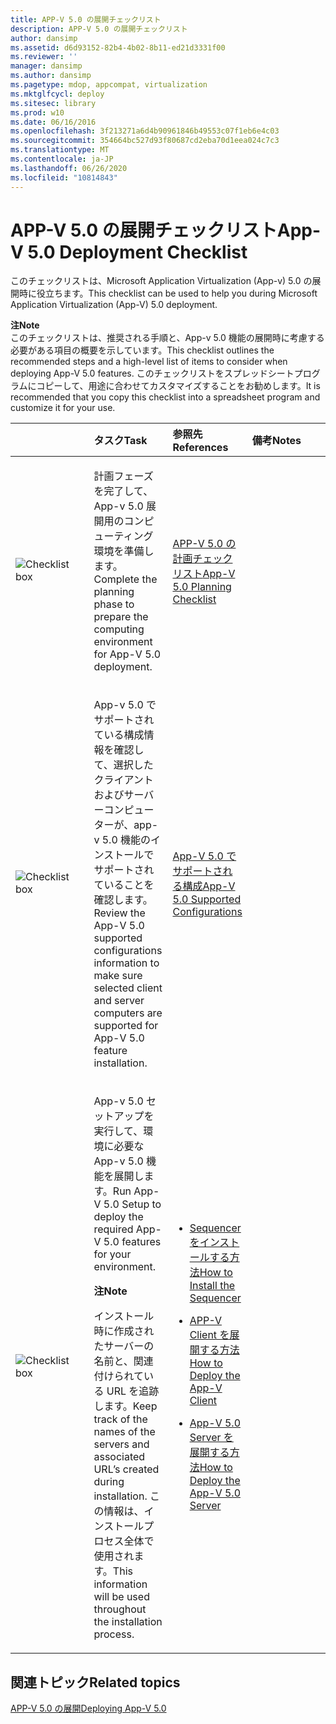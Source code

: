 ```yaml
---
title: APP-V 5.0 の展開チェックリスト
description: APP-V 5.0 の展開チェックリスト
author: dansimp
ms.assetid: d6d93152-82b4-4b02-8b11-ed21d3331f00
ms.reviewer: ''
manager: dansimp
ms.author: dansimp
ms.pagetype: mdop, appcompat, virtualization
ms.mktglfcycl: deploy
ms.sitesec: library
ms.prod: w10
ms.date: 06/16/2016
ms.openlocfilehash: 3f213271a6d4b90961846b49553c07f1eb6e4c03
ms.sourcegitcommit: 354664bc527d93f80687cd2eba70d1eea024c7c3
ms.translationtype: MT
ms.contentlocale: ja-JP
ms.lasthandoff: 06/26/2020
ms.locfileid: "10814843"
---
```

# <span data-ttu-id="7e477-103">APP-V 5.0 の展開チェックリスト</span><span class="sxs-lookup"><span data-stu-id="7e477-103">App-V 5.0 Deployment Checklist</span></span>


<span data-ttu-id="7e477-104">このチェックリストは、Microsoft Application Virtualization (App-v) 5.0 の展開時に役立ちます。</span><span class="sxs-lookup"><span data-stu-id="7e477-104">This checklist can be used to help you during Microsoft Application Virtualization (App-V) 5.0 deployment.</span></span>

**<span data-ttu-id="7e477-105">注</span><span class="sxs-lookup"><span data-stu-id="7e477-105">Note</span></span>**  
<span data-ttu-id="7e477-106">このチェックリストは、推奨される手順と、App-v 5.0 機能の展開時に考慮する必要がある項目の概要を示しています。</span><span class="sxs-lookup"><span data-stu-id="7e477-106">This checklist outlines the recommended steps and a high-level list of items to consider when deploying App-V 5.0 features.</span></span> <span data-ttu-id="7e477-107">このチェックリストをスプレッドシートプログラムにコピーして、用途に合わせてカスタマイズすることをお勧めします。</span><span class="sxs-lookup"><span data-stu-id="7e477-107">It is recommended that you copy this checklist into a spreadsheet program and customize it for your use.</span></span>



<table>
<colgroup>
<col width="25%" />
<col width="25%" />
<col width="25%" />
<col width="25%" />
</colgroup>
<thead>
<tr class="header">
<th align="left"></th>
<th align="left"><span data-ttu-id="7e477-108">タスク</span><span class="sxs-lookup"><span data-stu-id="7e477-108">Task</span></span></th>
<th align="left"><span data-ttu-id="7e477-109">参照先</span><span class="sxs-lookup"><span data-stu-id="7e477-109">References</span></span></th>
<th align="left"><span data-ttu-id="7e477-110">備考</span><span class="sxs-lookup"><span data-stu-id="7e477-110">Notes</span></span></th>
</tr>
</thead>
<tbody>
<tr class="odd">
<td align="left"><img src="images/checklistbox.gif" alt="Checklist box" /></td>
<td align="left"><p><span data-ttu-id="7e477-111">計画フェーズを完了して、App-v 5.0 展開用のコンピューティング環境を準備します。</span><span class="sxs-lookup"><span data-stu-id="7e477-111">Complete the planning phase to prepare the computing environment for App-V 5.0 deployment.</span></span></p></td>
<td align="left"><p><a href="app-v-50-planning-checklist.md" data-raw-source="[App-V 5.0 Planning Checklist](app-v-50-planning-checklist.md)"><span data-ttu-id="7e477-112">APP-V 5.0 の計画チェックリスト</span><span class="sxs-lookup"><span data-stu-id="7e477-112">App-V 5.0 Planning Checklist</span></span></a></p></td>
<td align="left"><p></p></td>
</tr>
<tr class="even">
<td align="left"><img src="images/checklistbox.gif" alt="Checklist box" /></td>
<td align="left"><p><span data-ttu-id="7e477-113">App-v 5.0 でサポートされている構成情報を確認して、選択したクライアントおよびサーバーコンピューターが、app-v 5.0 機能のインストールでサポートされていることを確認します。</span><span class="sxs-lookup"><span data-stu-id="7e477-113">Review the App-V 5.0 supported configurations information to make sure selected client and server computers are supported for App-V 5.0 feature installation.</span></span></p></td>
<td align="left"><p><a href="app-v-50-supported-configurations.md" data-raw-source="[App-V 5.0 Supported Configurations](app-v-50-supported-configurations.md)"><span data-ttu-id="7e477-114">App-V 5.0 でサポートされる構成</span><span class="sxs-lookup"><span data-stu-id="7e477-114">App-V 5.0 Supported Configurations</span></span></a></p></td>
<td align="left"><p></p></td>
</tr>
<tr class="odd">
<td align="left"><img src="images/checklistbox.gif" alt="Checklist box" /></td>
<td align="left"><p><span data-ttu-id="7e477-115">App-v 5.0 セットアップを実行して、環境に必要な App-v 5.0 機能を展開します。</span><span class="sxs-lookup"><span data-stu-id="7e477-115">Run App-V 5.0 Setup to deploy the required App-V 5.0 features for your environment.</span></span></p>
<div class="alert">
<strong><span data-ttu-id="7e477-116">注</span><span class="sxs-lookup"><span data-stu-id="7e477-116">Note</span></span></strong><br/><p><span data-ttu-id="7e477-117">インストール時に作成されたサーバーの名前と、関連付けられている URL を追跡します。</span><span class="sxs-lookup"><span data-stu-id="7e477-117">Keep track of the names of the servers and associated URL’s created during installation.</span></span> <span data-ttu-id="7e477-118">この情報は、インストールプロセス全体で使用されます。</span><span class="sxs-lookup"><span data-stu-id="7e477-118">This information will be used throughout the installation process.</span></span></p>
</div>
<div>

</div></td>
<td align="left"><p></p>
<ul>
<li><p><a href="how-to-install-the-sequencer-beta-gb18030.md" data-raw-source="[How to Install the Sequencer](how-to-install-the-sequencer-beta-gb18030.md)"><span data-ttu-id="7e477-119">Sequencer をインストールする方法</span><span class="sxs-lookup"><span data-stu-id="7e477-119">How to Install the Sequencer</span></span></a></p></li>
<li><p><a href="how-to-deploy-the-app-v-client-gb18030.md" data-raw-source="[How to Deploy the App-V Client](how-to-deploy-the-app-v-client-gb18030.md)"><span data-ttu-id="7e477-120">APP-V Client を展開する方法</span><span class="sxs-lookup"><span data-stu-id="7e477-120">How to Deploy the App-V Client</span></span></a></p></li>
<li><p><a href="how-to-deploy-the-app-v-50-server-50sp3.md" data-raw-source="[How to Deploy the App-V 5.0 Server](how-to-deploy-the-app-v-50-server-50sp3.md)"><span data-ttu-id="7e477-121">App-V 5.0 Server を展開する方法</span><span class="sxs-lookup"><span data-stu-id="7e477-121">How to Deploy the App-V 5.0 Server</span></span></a></p></li>
</ul></td>
<td align="left"><p></p></td>
</tr>
</tbody>
</table>








## <span data-ttu-id="7e477-122">関連トピック</span><span class="sxs-lookup"><span data-stu-id="7e477-122">Related topics</span></span>


[<span data-ttu-id="7e477-123">APP-V 5.0 の展開</span><span class="sxs-lookup"><span data-stu-id="7e477-123">Deploying App-V 5.0</span></span>](deploying-app-v-50.md)









